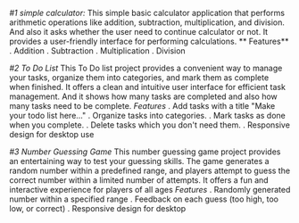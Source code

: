 *#1 simple calculator:*
 This simple basic calculator application that performs arithmetic operations like addition, subtraction, multiplication, and division. And also it asks whether the user need to continue calculator or not.
 It provides a user-friendly interface for performing calculations.
    ** Features**
      . Addition
      . Subtraction
      . Multiplication
      . Division



*#2 To Do List*
  This To Do list project provides a convenient way to manage your tasks, organize them into categories, and mark them as complete when finished. It offers a clean and intuitive user interface for efficient task management.
  And it shows how many tasks are completed and also how many tasks need to be complete.
     *Features*
         . Add tasks with a title "Make your todo list here..."
         . Organize tasks into categories.
         . Mark tasks as done when you complete.
         . Delete tasks which you don't need them.
         . Responsive design for desktop use



  *#3 Number Guessing Game*
    This number guessing game project provides an entertaining way to test your guessing skills. The game generates a random number within a predefined range, and players attempt to guess the correct number within a limited number of attempts. 
    It offers a fun and interactive experience for players of all ages
      *Features*
          . Randomly generated number within a specified range
          . Feedback on each guess (too high, too low, or correct)
          . Responsive design for desktop
